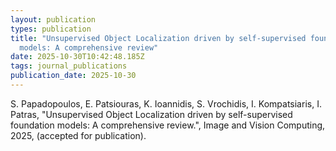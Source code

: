 ```yaml
---
layout: publication
types: publication
title: "Unsupervised Object Localization driven by self-supervised foundation
  models: A comprehensive review"
date: 2025-10-30T10:42:48.185Z
tags: journal_publications
publication_date: 2025-10-30
---
```

S. Papadopoulos, E. Patsiouras, K. Ioannidis, S. Vrochidis, I. Kompatsiaris, I. Patras, "Unsupervised Object Localization driven by self-supervised foundation models: A comprehensive review.", Image and Vision Computing, 2025, (accepted for publication).